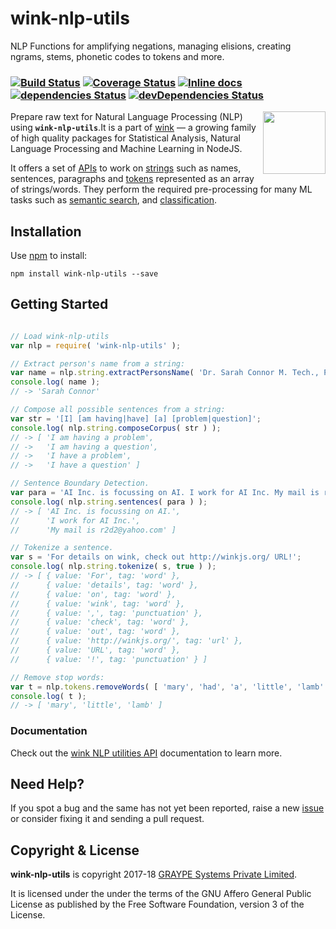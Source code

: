 
# wink-nlp-utils

NLP Functions for amplifying negations, managing elisions, creating ngrams, stems, phonetic codes to tokens and more.

### [![Build Status](https://api.travis-ci.org/winkjs/wink-nlp-utils.svg?branch=master)](https://travis-ci.org/winkjs/wink-nlp-utils) [![Coverage Status](https://coveralls.io/repos/github/winkjs/wink-nlp-utils/badge.svg?branch=master)](https://coveralls.io/github/winkjs/wink-nlp-utils?branch=master) [![Inline docs](http://inch-ci.org/github/winkjs/wink-nlp-utils.svg?branch=master)](http://inch-ci.org/github/winkjs/wink-nlp-utils) [![dependencies Status](https://david-dm.org/winkjs/wink-nlp-utils/status.svg)](https://david-dm.org/winkjs/wink-nlp-utils) [![devDependencies Status](https://david-dm.org/winkjs/wink-nlp-utils/dev-status.svg)](https://david-dm.org/winkjs/wink-nlp-utils?type=dev)

[<img align="right" src="https://decisively.github.io/wink-logos/logo-title.png" width="100px" >](http://wink.org.in/)

Prepare raw text for Natural Language Processing (NLP) using **`wink-nlp-utils`**.It is a part of [wink](http://wink.org.in/) — a growing family of high quality packages for Statistical Analysis, Natural Language Processing and Machine Learning in NodeJS.

It offers a set of [APIs](http://wink.org.in/wink-nlp-utils/) to work on [strings](http://wink.org.in/wink-nlp-utils/#string) such as names, sentences, paragraphs and [tokens](http://wink.org.in/wink-nlp-utils/#tokens) represented as an array of strings/words. They perform the required pre-processing for many ML tasks such as [semantic search](https://www.npmjs.com/package/wink-bm25-text-search), and [classification](https://www.npmjs.com/package/wink-naive-bayes-text-classifier).


## Installation
Use [npm](https://www.npmjs.com/package/wink-nlp-utils) to install:
```
npm install wink-nlp-utils --save
```


## Getting Started


```javascript

// Load wink-nlp-utils
var nlp = require( 'wink-nlp-utils' );

// Extract person's name from a string:
var name = nlp.string.extractPersonsName( 'Dr. Sarah Connor M. Tech., PhD. - AI' );
console.log( name );
// -> 'Sarah Connor'

// Compose all possible sentences from a string:
var str = '[I] [am having|have] [a] [problem|question]';
console.log( nlp.string.composeCorpus( str ) );
// -> [ 'I am having a problem',
// ->   'I am having a question',
// ->   'I have a problem',
// ->   'I have a question' ]

// Sentence Boundary Detection.
var para = 'AI Inc. is focussing on AI. I work for AI Inc. My mail is r2d2@yahoo.com';
console.log( nlp.string.sentences( para ) );
// -> [ 'AI Inc. is focussing on AI.',
//      'I work for AI Inc.',
//      'My mail is r2d2@yahoo.com' ]

// Tokenize a sentence.
var s = 'For details on wink, check out http://winkjs.org/ URL!';
console.log( nlp.string.tokenize( s, true ) );
// -> [ { value: 'For', tag: 'word' },
//      { value: 'details', tag: 'word' },
//      { value: 'on', tag: 'word' },
//      { value: 'wink', tag: 'word' },
//      { value: ',', tag: 'punctuation' },
//      { value: 'check', tag: 'word' },
//      { value: 'out', tag: 'word' },
//      { value: 'http://winkjs.org/', tag: 'url' },
//      { value: 'URL', tag: 'word' },
//      { value: '!', tag: 'punctuation' } ]

// Remove stop words:
var t = nlp.tokens.removeWords( [ 'mary', 'had', 'a', 'little', 'lamb' ] );
console.log( t );
// -> [ 'mary', 'little', 'lamb' ]

```

### Documentation
Check out the [wink NLP utilities API](http://wink.org.in/wink-nlp-utils/) documentation to learn more.

## Need Help?
If you spot a bug and the same has not yet been reported, raise a new [issue](https://github.com/winkjs/wink-nlp-utils/issues) or consider fixing it and sending a pull request.


## Copyright & License
**wink-nlp-utils** is copyright 2017-18 [GRAYPE Systems Private Limited](http://graype.in/).

It is licensed under the under the terms of the GNU Affero General Public License as published by the Free
Software Foundation, version 3 of the License.
